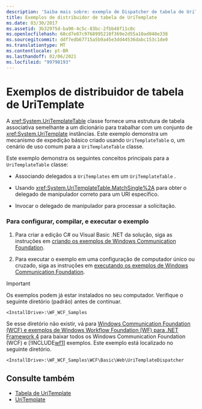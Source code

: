 ```yaml
---
description: 'Saiba mais sobre: exemplo de Dispatcher de tabela de UriTemplate'
title: Exemplos de distribuidor de tabela de UriTemplate
ms.date: 03/30/2017
ms.assetid: 3b32975d-ba90-4c5c-83bc-2fbb48f11c0c
ms.openlocfilehash: 68cd7e87c9768995210f369e2d55a10ad048e338
ms.sourcegitcommit: ddf7edb67715a5b9a45e3dd44536dabc153c1de0
ms.translationtype: MT
ms.contentlocale: pt-BR
ms.lasthandoff: 02/06/2021
ms.locfileid: "99798193"
---
```

# <a name="uritemplate-table-dispatcher-sample"></a>Exemplos de distribuidor de tabela de UriTemplate

A <xref:System.UriTemplateTable> classe fornece uma estrutura de tabela associativa semelhante a um dicionário para trabalhar com um conjunto de <xref:System.UriTemplate> instâncias. Este exemplo demonstra um mecanismo de expedição básico criado usando `UriTemplateTable` o, um cenário de uso comum para a `UriTemplateTable` classe.  
  
 Este exemplo demonstra os seguintes conceitos principais para a `UriTemplateTable` classe:  
  
- Associando delegados a `UriTemplates` em um `UriTemplateTable` .  
  
- Usando <xref:System.UriTemplateTable.MatchSingle%2A> para obter o delegado de manipulador correto para um URI específico.  
  
- Invocar o delegado de manipulador para processar a solicitação.  
  
### <a name="to-set-up-build-and-run-the-sample"></a>Para configurar, compilar, e executar o exemplo  
  
1. Para criar a edição C# ou Visual Basic .NET da solução, siga as instruções em [criando os exemplos de Windows Communication Foundation](building-the-samples.md).  
  
2. Para executar o exemplo em uma configuração de computador único ou cruzado, siga as instruções em [executando os exemplos de Windows Communication Foundation](running-the-samples.md).  
  
> [!IMPORTANT]
> Os exemplos podem já estar instalados no seu computador. Verifique o seguinte diretório (padrão) antes de continuar.  
>
> `<InstallDrive>:\WF_WCF_Samples`  
>
> Se esse diretório não existir, vá para [Windows Communication Foundation (WCF) e exemplos de Windows Workflow Foundation (WF) para .NET Framework 4](https://www.microsoft.com/download/details.aspx?id=21459) para baixar todos os Windows Communication Foundation (WCF) e [!INCLUDE[wf1](../../../../includes/wf1-md.md)] exemplos. Este exemplo está localizado no seguinte diretório.  
>
> `<InstallDrive>:\WF_WCF_Samples\WCF\Basic\Web\UriTemplateDispatcher`  
  
## <a name="see-also"></a>Consulte também

- [Tabela de UriTemplate](uritemplate-table-sample.md)
- [UriTemplate](uritemplate-sample.md)
